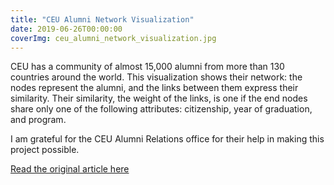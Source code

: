 ```yaml
---
title: "CEU Alumni Network Visualization"
date: 2019-06-26T00:00:00
coverImg: ceu_alumni_network_visualization.jpg
---
```


CEU has a community of almost 15,000 alumni from more than 130 countries around the world. This visualization shows their network: the nodes represent the alumni, and the links between them express their similarity. Their similarity, the weight of the links, is one if the end nodes share only one of the following attributes: citizenship, year of graduation, and program.

<!--more-->

I am grateful for the CEU Alumni Relations office for their help in making this project possible.


[Read the original article here](https://networkdatascience.ceu.edu/node/529)
